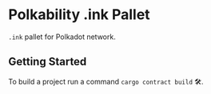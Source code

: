 # Polkability .ink Pallet

`.ink` pallet for Polkadot network.

## Getting Started

To build a project run a command ``cargo contract build`` :hammer_and_wrench:.
